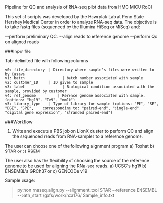 Pipeline for QC and analysis of RNA-seq pilot data from HMC MICU RoCI

This set of scripts was developed by the Howrylak Lab at Penn State Hershey Medical Center in order to analyze RNA-seq data. The objective is to take fastq files (sequenced by the Illumina HiSeq or MiSeq) and: 

--perform preliminary QC.
--align reads to reference genome
--perform Qc on aligned reads

###Input file

Tab-delimited file with following columns

```
v0: file_directory	| Directory where sample's files were written to by Casava
v1: batch			      | batch number associated with sample
v2: customer_ID	   	| ID given to sample 
v3: label			      | Biological condition associated with the sample, provided by customer
v4: ref_genome  		| Rerence genome associated with sample. (options: "hg19", "Zv9", "mm10")
v5: library_type  	| Type of library for sample (options: "PE", "SE", "DGE", "SPE",	corresponding to: "paired-end", "single-end", "digital gene expression", "stranded paired-end")
```

###Workflow

1) Write and execute a PBS job on LionX cluster to perform QC and align the sequenced reads from RNA-samples to a reference genome. 

The user can choose one of the following alignment program
a) Tophat
b) STAR or
c) RSEM

The user also has the flexibility of choosing the source of the reference genome to be used for aligning the RNa-seq reads.
a) UCSC's hg19
b) ENSEMBL's GRCh37 or
c) GENCODe v19

Sample usage:

> python rnaseq_align.py --alignment_tool STAR --reference ENSEMBL --path_start /gpfs/work/nxa176/ Sample_info.txt
